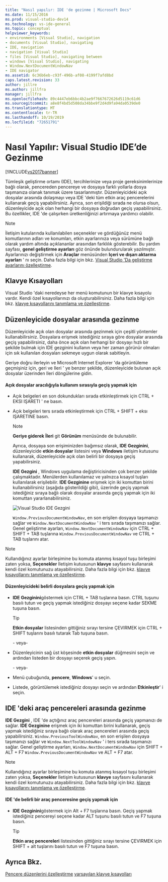 ```yaml
---
title: "Nasıl yapılır: IDE 'de gezinme | Microsoft Docs"
ms.date: 11/15/2016
ms.prod: visual-studio-dev14
ms.technology: vs-ide-general
ms.topic: conceptual
helpviewer_keywords:
- environments [Visual Studio], navigation
- documents [Visual Studio], navigating
- IDE, navigation
- navigation [Visual Studio]
- files [Visual Studio], navigating between
- windows [Visual Studio], navigating
- Window.NextDocumentWindowNav
- IDE navigator
ms.assetid: 6c36b6eb-c93f-496b-af08-4199f7afd8bd
caps.latest.revision: 33
author: jillre
ms.author: jillfra
manager: jillfra
ms.openlocfilehash: 89c4447eb6bbc4b2ae9f7667672626d5119c61d6
ms.sourcegitcommit: a8e8f4bd5d508da34bbe9f2d4d9fa94da0539de0
ms.translationtype: MT
ms.contentlocale: tr-TR
ms.lasthandoff: 10/19/2019
ms.locfileid: "72651791"
---
```

# <a name="how-to-move-around-in-the-visual-studio-ide"></a>Nasıl Yapılır: Visual Studio IDE’de Gezinme
[!INCLUDE[vs2017banner](../includes/vs2017banner.md)]

Tümleşik geliştirme ortamı (IDE), tercihlerinize veya proje gereksinimlerinize bağlı olarak, pencereden pencereye ve dosyaya farklı yollarla dosya taşımanıza olanak tanımak üzere tasarlanmıştır. Düzenleyicideki açık dosyalar arasında dolaşmayı veya IDE 'deki tüm etkin araç pencerelerini kullanarak geçiş yapabilirsiniz. Ayrıca, son erişildiği sırada ne olursa olsun, düzenleyicide açık olan herhangi bir dosyaya doğrudan geçiş yapabilirsiniz. Bu özellikler, IDE 'de çalışırken üretkenliğinizi artırmaya yardımcı olabilir.

> [!NOTE]
> İletişim kutularında kullanılabilen seçenekler ve gördüğünüz menü komutlarının adları ve konumları, etkin ayarlarınıza veya sürümüne bağlı olarak yardım altında açıklananlar arasından farklılık gösterebilir. Bu yardım sayfası, **genel geliştirme ayarları** göz önünde bulundurularak yazılmıştır. Ayarlarınızı değiştirmek için **Araçlar** menüsünden **Içeri ve dışarı aktarma ayarları** ' nı seçin. Daha fazla bilgi için bkz. [Visual Studio 'Da geliştirme ayarlarını özelleştirme](https://msdn.microsoft.com/22c4debb-4e31-47a8-8f19-16f328d7dcd3).

## <a name="keyboard-shortcuts"></a>Klavye Kısayolları
 Visual Studio 'daki neredeyse her menü komutunun bir klavye kısayolu vardır. Kendi özel kısayollarınızı da oluşturabilirsiniz. Daha fazla bilgi için bkz. [klavye kısayollarını tanımlama ve özelleştirme](../ide/identifying-and-customizing-keyboard-shortcuts-in-visual-studio.md).

## <a name="navigating-among-files-in-the-editor"></a>Düzenleyicide dosyalar arasında gezinme
 Düzenleyicide açık olan dosyalar arasında gezinmek için çeşitli yöntemler kullanabilirsiniz. Dosyalara erişmek istediğiniz sıraya göre dosyalar arasında geçiş yapabilirsiniz, daha önce açık olan herhangi bir dosyayı hızlı bir şekilde bulmak için IDE gezginini kullanın veya her zaman görünür olmaları için sık kullanılan dosyaları sekmeye uygun olarak sabitleyin.

 Geriye doğru ilerleyin ve Microsoft Internet Explorer 'da görüntüleme geçmişiniz için, geri ve Ileri ' ye benzer şekilde, düzenleyicide bulunan açık dosyalar üzerinden Ileri döngülerine gidin.

#### <a name="to-move-through-open-files-in-order-of-use"></a>Açık dosyalar aracılığıyla kullanım sırasıyla geçiş yapmak için

- Açık belgeleri en son dokundukları sırada etkinleştirmek için CTRL + EKSI IŞARETI ' ne basın.

- Açık belgeleri ters sırada etkinleştirmek için CTRL + SHIFT + eksı IŞARETINE basın.

  > [!NOTE]
  > **Geriye giderek** **İleri** git **Görünüm** menüsünde de bulunabilir.

  Ayrıca, dosyaya son erişiminizden bağımsız olarak, **IDE Gezginini**, düzenleyicide **etkin dosyalar** listesini veya **Windows** iletişim kutusunu kullanarak, düzenleyicide açık olan belirli bir dosyaya geçiş yapabilirsiniz.

  **IDE Gezgini** , Windows uygulama değiştiricisinden çok benzer şekilde çalışmaktadır. Menülerden kullanılamaz ve yalnızca kısayol tuşları kullanılarak erişilebilir. **IDE Gezginine** erişmek için iki komuttan birini kullanabilirsiniz (aşağıda gösterildiği gibi), üzerinde geçiş yapmak istediğiniz sıraya bağlı olarak dosyalar arasında geçiş yapmak için iki komuttan yararlanabilirsiniz.

  ![Visual Studio IDE Gezgini](../ide/media/vs2015-ide-navigator.png "VS2015_IDE_Navigator")

  `Window.PreviousDocumentWindowNav`, en son erişilen dosyaya taşımanızı sağlar ve `Window.NextDocumentWindowNav` ' i ters sırada taşımanızı sağlar. Genel geliştirme ayarları, `Window.NextDocumentWindowNav` için CTRL + SHIFT + TAB tuşlarına `Window.PreviousDocumentWindowNav` ve CTRL + TAB tuşlarını atar.

> [!NOTE]
> Kullandığınız ayarlar birleşimine bu komuta atanmış kısayol tuşu birleşimi zaten yoksa, **Seçenekler** Iletişim kutusunun **klavye** sayfasını kullanarak kendi özel komutunuzu atayabilirsiniz. Daha fazla bilgi için bkz. [klavye kısayollarını tanımlama ve özelleştirme](../ide/identifying-and-customizing-keyboard-shortcuts-in-visual-studio.md).

#### <a name="to-switch-to-specific-files-in-the-editor"></a>Düzenleyicideki belirli dosyalara geçiş yapmak için

- **IDE Gezginini**göstermek için CTRL + TAB tuşlarına basın. CTRL tuşunu basılı tutun ve geçiş yapmak istediğiniz dosyayı seçene kadar SEKME tuşuna basın.

    > [!TIP]
    > **Etkin dosyalar** listesinden gittiğiniz sırayı tersine ÇEVIRMEK için CTRL + SHIFT tuşlarını basılı tutarak Tab tuşuna basın.

     \- veya-

- Düzenleyicinin sağ üst köşesinde **etkin dosyalar** düğmesini seçin ve ardından listeden bir dosyayı seçerek geçiş yapın.

     \- veya-

- Menü çubuğunda, **pencere**, **Windows**' u seçin.

- Listede, görüntülemek istediğiniz dosyayı seçin ve ardından **Etkinleştir**' i seçin.

## <a name="navigating-among-tool-windows-in-the-ide"></a>IDE 'deki araç pencereleri arasında gezinme
 **IDE Gezgini** , IDE 'de açtığınız araç pencereleri arasında geçiş yapmanızı de sağlar. **IDE Gezginine** erişmek için iki komuttan birini kullanarak, geçiş yapmak istediğiniz sıraya bağlı olarak araç pencereleri arasında geçiş yapabilirsiniz. `Window.PreviousToolWindowNav`, en son erişilen dosyaya taşımanızı sağlar ve `Window.NextToolWindowNav` ' i ters sırada taşımanızı sağlar. Genel geliştirme ayarları, `Window.NextDocumentWindowNav` için SHIFT + ALT + F7 `Window.PreviousDocumentWindowNav` ve ALT + F7 atar.

> [!NOTE]
> Kullandığınız ayarlar birleşimine bu komuta atanmış kısayol tuşu birleşimi zaten yoksa, **Seçenekler** Iletişim kutusunun **klavye** sayfasını kullanarak kendi özel komutunuzu atayabilirsiniz. Daha fazla bilgi için bkz. [klavye kısayollarını tanımlama ve özelleştirme](../ide/identifying-and-customizing-keyboard-shortcuts-in-visual-studio.md).

#### <a name="to-switch-to-a-specific-tool-window-in-the-ide"></a>IDE 'de belirli bir araç penceresine geçiş yapmak için

- **IDE Gezginini**göstermek için Alt + F7 tuşlarına basın. Geçiş yapmak istediğiniz pencereyi seçene kadar ALT tuşunu basılı tutun ve F7 tuşuna basın.

    > [!TIP]
    > **Etkin araç pencereleri** listesinden gittiğiniz sırayı tersine ÇEVIRMEK için SHIFT + alt tuşlarını basılı tutun ve F7 tuşuna basın.

## <a name="see-also"></a>Ayrıca Bkz.
 [Pencere düzenlerini özelleştirme](../ide/customizing-window-layouts-in-visual-studio.md) [varsayılan klavye kısayolları](../ide/default-keyboard-shortcuts-in-visual-studio.md)
